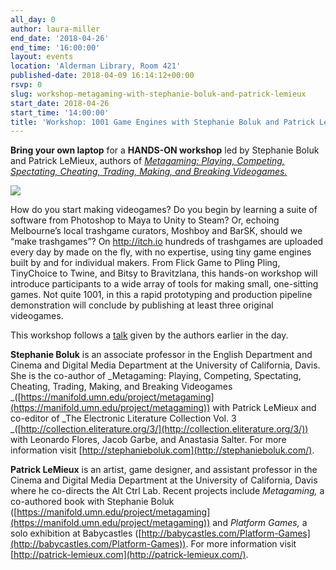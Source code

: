 ```yaml
---
all_day: 0
author: laura-miller
end_date: '2018-04-26'
end_time: '16:00:00'
layout: events
location: 'Alderman Library, Room 421'
published-date: 2018-04-09 16:14:12+00:00
rsvp: 0
slug: workshop-metagaming-with-stephanie-boluk-and-patrick-lemieux
start_date: 2018-04-26
start_time: '14:00:00'
title: 'Workshop: 1001 Game Engines with Stephanie Boluk and Patrick LeMieux'
---
```


**Bring your own laptop** for a **HANDS-ON workshop** led by Stephanie Boluk and Patrick LeMieux, authors of [_Metagaming: Playing, Competing, Spectating, Cheating, Trading, Making, and Breaking Videogames._](https://www.upress.umn.edu/book-division/books/metagaming)

![](http://static.scholarslab.org/wp-content/uploads/2018/03/metagaming-194x300.jpg)

How do you start making videogames? Do you begin by learning a suite of software from Photoshop to Maya to Unity to Steam? Or, echoing Melbourne’s local trashgame curators, Moshboy and BarSK, should we “make trashgames”? On http://itch.io hundreds of trashgames are uploaded every day by made on the fly, with no expertise, using tiny game engines built by and for individual makers. From Flick Game to Pling Pling, TinyChoice to Twine, and Bitsy to Bravitzlana, this hands-on workshop will introduce participants to a wide array of tools for making small, one-sitting games. Not quite 1001, in this a rapid prototyping and production pipeline demonstration will conclude by publishing at least three original videogames.

This workshop follows a [talk](http://scholarslab.org/events/metagaming-talk-workshop/) given by the authors earlier in the day.

**Stephanie Boluk** is an associate professor in the English Department and Cinema and Digital Media Department at the University of California, Davis. She is the co-author of _Metagaming: Playing, Competing, Spectating, Cheating, Trading, Making, and Breaking Videogames _([https://manifold.umn.edu/project/metagaming](https://manifold.umn.edu/project/metagaming)) with Patrick LeMieux and co-editor of _The Electronic Literature Collection Vol. 3 _([http://collection.eliterature.org/3/](http://collection.eliterature.org/3/)) with Leonardo Flores, Jacob Garbe, and Anastasia Salter. For more information visit [http://stephanieboluk.com](http://stephanieboluk.com/).

**Patrick LeMieux** is an artist, game designer, and assistant professor in the Cinema and Digital Media Department at the University of California, Davis where he co-directs the Alt Ctrl Lab. Recent projects include _Metagaming,_ a co-authored book with Stephanie Boluk ([https://manifold.umn.edu/project/metagaming](https://manifold.umn.edu/project/metagaming)) and _Platform Games,_ a solo exhibition at Babycastles ([http://babycastles.com/Platform-Games](http://babycastles.com/Platform-Games)). For more information visit [http://patrick-lemieux.com](http://patrick-lemieux.com/).


